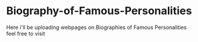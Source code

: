 # Biography-of-Famous-Personalities
Here i'll be uploading webpages on Biographies of Famous Personalities
feel free to visit
